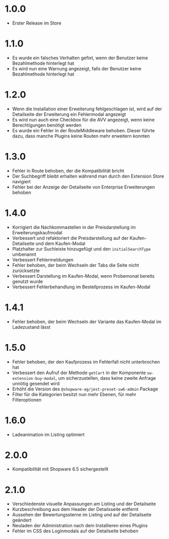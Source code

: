 # 1.0.0
- Erster Release im Store

# 1.1.0
- Es wurde ein falsches Verhalten gefixt, wenn der Benutzer keine Bezahlmethode hinterlegt hat
- Es wird nun eine Warnung angezeigt, falls der Benutzer keine Bezahlmethode hinterlegt hat

# 1.2.0
- Wenn die Installation einer Erweiterung fehlgeschlagen ist, wird auf der Detailseite der Erweiterung ein Fehlermodal angezeigt
- Es wird nun auch eine Checkbox für die AVV angezeigt, wenn keine Berechtigungen benötigt werden
- Es wurde ein Fehler in der RouteMiddleware behoben. Dieser führte dazu, dass manche Plugins keine Routen mehr erweitern konnten

# 1.3.0
- Fehler in Route behoben, der die Kompatibilität bricht
- Der Suchbegriff bleibt erhalten während man durch den Extension Store navigiert
- Fehler bei der Anzeige der Detailseite von Enterprise Erweiterungen behoben 

# 1.4.0
- Korrigiert die Nachkommastellen in der Preisdarstellung im Erweiterungskaufmodal
- Verbessert und refaktoriert die Preisdarstellung auf der Kaufen-Detailseite und dem Kaufen-Modal
- Platzhalter zur Suchleiste hinzugefügt und den `initialSearchType` umbenannt
- Verbessert Fehlermeldungen
- Fehler behoben, der beim Wechseln der Tabs die Seite nicht zurücksetzte
- Verbessert Darstellung im Kaufen-Modal, wenn Probemonat bereits genutzt wurde
- Verbessert Fehlerbehandlung im Bestellprozess im Kaufen-Modal

# 1.4.1
- Fehler behoben, der beim Wechseln der Variante das Kaufen-Modal im Ladezustand lässt

# 1.5.0
- Fehler behoben, der den Kaufprozess im Fehlerfall nicht unterbrochen hat
- Verbessert den Aufruf der Methode `getCart` in der Komponente `sw-extension-buy-modal`, um sicherzustellen, dass keine zweite Anfrage unnötig gesendet wird
- Erhöht die Version des `@shopware-ag/jest-preset-sw6-admin` Package
- Filter für die Kategorien besitzt nun mehr Ebenen, für mehr Filteroptionen

# 1.6.0
- Ladeanimation im Listing optimiert

# 2.0.0
- Kompatibilität mit Shopware 6.5 sichergestellt

# 2.1.0
- Verschiedenste visuelle Anpassungen am Listing und der Detailseite
- Kurzbeschreibung aus dem Header der Detailsseite entfernt
- Aussehen der Bewertungssterne im Listing und auf der Detailseite geändert
- Neuladen der Administration nach dem Installieren eines Plugins
- Fehler im CSS des Loginmodals auf der Detailseite behoben
